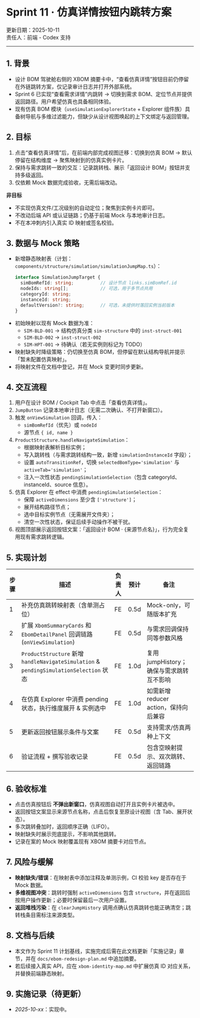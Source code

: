 # Sprint 11 · 仿真详情按钮内跳转方案

更新日期：2025-10-11  
责任人：前端 - Codex 支持

---

## 1. 背景
- 设计 BOM 驾驶舱右侧的 XBOM 摘要卡中，“查看仿真详情”按钮目前仍停留在外链跳转方案，仅记录审计日志并打开外部系统。
- Sprint 6 已实现“查看需求详情”内跳转 → 切换到需求 BOM、定位节点并提供返回路径。用户希望仿真也具备相同体验。
- 现有仿真 BOM 模块（`useSimulationExplorerState` + Explorer 组件族）具备树导航与多维过滤能力，但缺少从设计视图唤起的上下文绑定与返回管理。

## 2. 目标
1. 点击“查看仿真详情”后，在前端内部完成视图迁移：切换到仿真 BOM → 默认停留在结构维度 → 聚焦映射到的仿真实例卡片。
2. 保持与需求跳转一致的交互：记录跳转栈、展示「返回设计 BOM」按钮并支持多级返回。
3. 仅依赖 Mock 数据完成验收，无需后端改动。

**非目标**
- 不实现仿真文件/工况级别的自动定位；聚焦到实例卡片即可。
- 不改动后端 API 或认证链路；仍基于前端 Mock 与本地审计日志。
- 不在本冲刺内引入真实 ID 映射或签名校验。

## 3. 数据与 Mock 策略
- 新增静态映射表（计划：`components/structure/simulation/simulationJumpMap.ts`）：
  ```ts
  interface SimulationJumpTarget {
    simBomRefId: string;          // 设计节点 links.simBomRef.id
    nodeIds: string[];            // 可选，用于多节点共用
    categoryId: string;
    instanceId: string;
    defaultVersion?: string;      // 可选，未提供时落回实例当前版本
  }
  ```
- 初始映射以现有 Mock 数据为准：
  - `SIM-BLD-001` → 结构仿真分类 `sim-structure` 中的 `inst-struct-001`
  - `SIM-BLD-002` → `inst-struct-002`
  - `SIM-HPT-001` → 待确认（若无实例则标记为 TODO）
- 映射缺失时降级策略：仍切换至仿真 BOM，但停留在默认结构导航并提示「暂未配置仿真映射」。
- 将映射文件在文档中登记，并在 Mock 变更时同步更新。

## 4. 交互流程
1. 用户在设计 BOM / Cockpit Tab 中点击「查看仿真详情」。
2. `JumpButton` 记录本地审计日志（无需二次确认、不打开新窗口）。
3. 触发 `onViewSimulation` 回调，传入：
   - `simBomRefId`（优先）或 `nodeId`
   - 源节点 `{ id, name }`
4. `ProductStructure.handleNavigateSimulation`：
   - 根据映射表解析目标实例；
   - 写入跳转栈（与需求跳转结构一致，新增 `simulationInstanceId` 字段）；
   - 设置 `autoTransitionRef`，切换 `selectedBomType='simulation'` 与 `activeTab='simulation'`；
   - 注入一次性状态 `pendingSimulationSelection`（包含 categoryId、instanceId、source 信息）。
5. 仿真 Explorer 在 effect 中消费 `pendingSimulationSelection`：
   - 保障 `activeDimensions` 至少含 `['structure']`；
   - 展开结构路径节点；
   - 选中目标实例节点（无需展开文件夹）；
   - 清空一次性状态，保证后续手动操作不被干扰。
6. 视图顶部展示返回按钮文案：「返回设计 BOM · {来源节点名}」，行为完全复用现有需求跳转逻辑。

## 5. 实现计划
| 步骤 | 描述 | 负责人 | 预计 | 备注 |
| --- | --- | --- | --- | --- |
| 1 | 补充仿真跳转映射表（含单测占位） | FE | 0.5d | Mock-only，可随版本扩充 |
| 2 | 扩展 `XbomSummaryCards` 和 `EbomDetailPanel` 回调链路 (`onViewSimulation`) | FE | 0.5d | 与需求回调保持同等参数风格 |
| 3 | `ProductStructure` 新增 `handleNavigateSimulation` & `pendingSimulationSelection` 状态 | FE | 1.0d | 复用 jumpHistory；确保与需求跳转互不影响 |
| 4 | 在仿真 Explorer 中消费 pending 状态，执行维度展开 & 实例选中 | FE | 1.0d | 如需新增 reducer action，保持向后兼容 |
| 5 | 更新返回按钮展示条件与文案 | FE | 0.5d | 支持需求/仿真两种上下文 |
| 6 | 验证流程 + 撰写验收记录 | FE | 0.5d | 包含空映射提示、双次跳转、返回链路 |

## 6. 验收标准
- 点击仿真按钮后 **不弹出新窗口**，仿真视图自动打开且实例卡片被选中。
- 返回按钮文案显示来源节点名称，点击后恢复至原设计视图（含 Tab、展开状态）。
- 多次跳转叠加时，返回顺序正确（LIFO）。
- 映射缺失时展示兜底提示，不影响其他跳转。
- 记录在案的 Mock 映射覆盖现有 XBOM 摘要卡对应节点。

## 7. 风险与缓解
- **映射缺失/错误**：在映射表中添加注释及单测示例，CI 校验 key 是否存在于 Mock 数据。
- **多维视图冲突**：跳转时强制 `activeDimensions` 包含 `structure`，并在返回后按用户操作更新；必要时保留最后一次用户设置。
- **返回堆栈污染**：在 `clearJumpHistory` 调用点确认仿真跳转也能正确清空；跳转栈条目需标注来源类型。

## 8. 文档与后续
- 本文作为 Sprint 11 计划基线，实施完成后需在此文档更新「实施记录」章节，并在 `docs/ebom-redesign-plan.md` 中追加摘要。
- 若后续接入真实 API，应在 `xbom-identity-map.md` 中扩展仿真 ID 对应关系，并替换前端静态映射。

## 9. 实施记录（待更新）
- _2025-10-xx_：实现中。
